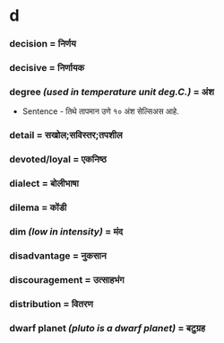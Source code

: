# d

### decision = निर्णय

### decisive = निर्णायक

### degree *(used in temperature unit deg.C.)* = अंश

- Sentence - तिथे तापमान उणे १० अंश सेल्सिअस आहे. 

### detail = सखोल;सविस्तर;तपशील

### devoted/loyal = एकनिष्ठ

### dialect = बोलीभाषा

### dilema = कोंडी

### dim *(low in intensity)* = मंद

### disadvantage = नुकसान

### discouragement = उत्साहभंग

### distribution = वितरण

### dwarf planet *(pluto is a dwarf planet)* = बटुग्रह

